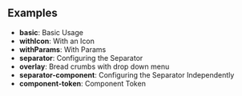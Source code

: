 ## Examples

- **basic**: Basic Usage
- **withIcon**: With an Icon
- **withParams**: With Params
- **separator**: Configuring the Separator
- **overlay**: Bread crumbs with drop down menu
- **separator-component**: Configuring the Separator Independently
- **component-token**: Component Token

